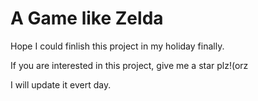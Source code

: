 # A Game like Zelda  
Hope I could finlish this project in my holiday finally.

If you are interested in this project, give me a star plz!(orz

I will update it evert day.
